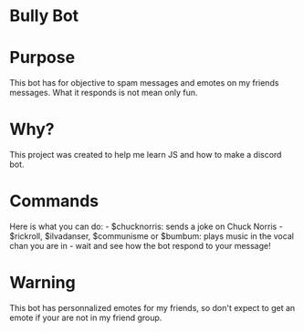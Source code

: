 # Bully Bot #

# Purpose
This bot has for objective to spam messages and emotes on my friends messages.
What it responds is not mean only fun.

# Why?
This project was created to help me learn JS and how to make a discord bot.

# Commands

Here is what you can do:
    - $chucknorris: sends a joke on Chuck Norris
    - $rickroll, $ilvadanser, $communisme or $bumbum: plays music in the vocal chan you are in
    - wait and see how the bot respond to your message!

# Warning

This bot has personnalized emotes for my friends, so don't expect to get an
emote if your are not in my friend group.
